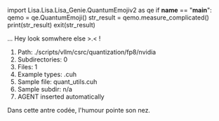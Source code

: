 
import Lisa.Lisa.Lisa_Genie.QuantumEmojiv2 as qe
if __name__ == "__main__":
  qemo = qe.QuantumEmoji()
  str_result = qemo.measure_complicated()
  print(str_result)
  exit(str_result)

... Hey look somwhere else >.< !

1. Path: ./scripts/vllm/csrc/quantization/fp8/nvidia
2. Subdirectories: 0
3. Files: 1
4. Example types: .cuh
5. Sample file: quant_utils.cuh
6. Sample subdir: n/a
7. AGENT inserted automatically

Dans cette antre codée, l'humour pointe son nez.

